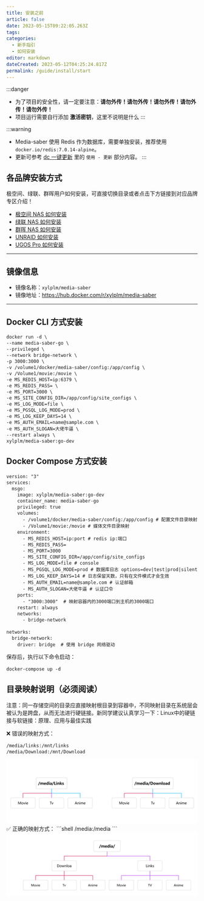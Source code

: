 ```yaml
---
title: 安装之前
article: false
date: 2023-05-15T09:22:05.263Z
tags:
categories: 
  - 新手指引
  - 如何安装
editor: markdown
dateCreated: 2023-05-12T04:25:24.817Z
permalink: /guide/install/start
---
```


:::danger
- 为了项目的安全性，请一定要注意：**请勿外传！请勿外传！请勿外传！请勿外传！请勿外传！**
- 项目运行需要自行添加 **激活密钥**，这里不说明是什么
:::

:::warning
- Media-saber 使用 Redis 作为数据库，需要单独安装，推荐使用 `docker.io/redis:7.0.14-alpine`。
- 更新可参考 [dc 一键更新](/guide/update_version/dc/) 里的 `使用 - 更新` 部分内容。
:::

## 各品牌安装方式

极空间、绿联、群晖用户如何安装，可直接切换目录或者点击下方链接到对应品牌专区介绍！

- [极空间 NAS 如何安装](/guide/install/zspase/)
- [绿联 NAS 如何安装](/guide/install/ugreen/)
- [群晖 NAS 如何安装](/guide/install/synology/)
- [UNRAID 如何安装](/guide/install/unraid/)
- [UGOS Pro 如何安装](/guide/install/ugospro/)

---

## 镜像信息

- 镜像名称：`xylplm/media-saber`
- 镜像地址：<https://hub.docker.com/r/xylplm/media-saber>

---

## Docker CLI 方式安装

```shell
docker run -d \
--name media-saber-go \
--privileged \
--network bridge-network \
-p 3000:3000 \
-v /volume1/docker/media-saber/config:/app/config \
-v /Volume1/movie:/movie \
-e MS_REDIS_HOST=ip:6379 \
-e MS_REDIS_PASS= \
-e MS_PORT=3000 \
-e MS_SITE_CONFIG_DIR=/app/config/site_configs \
-e MS_LOG_MODE=file \
-e MS_PGSQL_LOG_MODE=prod \
-e MS_LOG_KEEP_DAYS=14 \
-e MS_AUTH_EMAIL=name@sample.com \
-e MS_AUTH_SLOGAN=大佬牛逼 \
--restart always \
xylplm/media-saber:go-dev
```
## Docker Compose 方式安装

```shell
version: "3"
services:
  msgo:
    image: xylplm/media-saber:go-dev
    container_name: media-saber-go
    privileged: true
    volumes:
      - /volume1/docker/media-saber/config:/app/config # 配置文件目录映射
      - /Volume1/movie:/movie # 媒体文件目录映射
    environment:
      - MS_REDIS_HOST=ip:port # redis ip:端口
      - MS_REDIS_PASS=
      - MS_PORT=3000
      - MS_SITE_CONFIG_DIR=/app/config/site_configs
      - MS_LOG_MODE=file # console
      - MS_PGSQL_LOG_MODE=prod # 数据库日志 options=dev|test|prod|silent
      - MS_LOG_KEEP_DAYS=14 # 日志保留天数，只有在文件模式才会生效
      - MS_AUTH_EMAIL=name@sample.com # 认证邮箱
      - MS_AUTH_SLOGAN=大佬牛逼 # 认证口令
    ports:
      - "3000:3000"  # 映射容器内的3000端口到主机的3000端口
    restart: always
    networks:
      - bridge-network

networks:
  bridge-network:
    driver: bridge  # 使用 bridge 网络驱动
```
保存后，执行以下命令启动：
```shell
docker-compose up -d
```
## 目录映射说明（必须阅读）

注意：同一存储空间的目录应直接映射根目录到容器中，不同映射目录在系统层会被认为是跨盘，从而无法进行硬链接。新同学建议认真学习一下：Linux中的硬链接与软链接：原理、应用与最佳实践

❌ 错误的映射方式：
```shell
/media/links:/mnt/links
/media/Download:/mnt/Download
```
<div align="center"><img src="./images/azzq/volume1.png" width="800"/></div>
✅ 正确的映射方式：
```shell
/media:/media
```
<div align="center"><img src="./images/azzq/volume2.png" width="800"/></div>